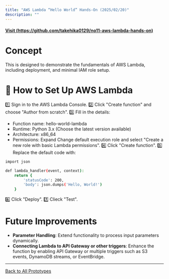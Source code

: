 ```yaml
---
title: "AWS Lambda “Hello World” Hands-On (2025/02/20)"
description: ""
---
```


#### [Visit (https://github.com/takehika0129/no11-aws-lambda-hands-on)](https://github.com/takehika0129/no11-aws-lambda-hands-on)


# **Concept**
This is designed to demonstrate the fundamentals of AWS Lambda, including deployment, and minimal IAM role setup.


# **📖 How to Set Up AWS Lambda**
1️⃣ Sign in to the AWS Lambda Console.
2️⃣ Click "Create function" and choose "Author from scratch".
3️⃣ Fill in the details:
- Function name: hello-world-lambda
- Runtime: Python 3.x (Choose the latest version available)
- Architecture: x86_64
- Permissions: Expand Change default execution role and select "Create a new role with basic Lambda permissions".
4️⃣ Click "Create function".
5️⃣ Replace the default code with:
```sh
import json

def lambda_handler(event, context):
    return {
        'statusCode': 200,
        'body': json.dumps('Hello, World!')
    }
```
6️⃣ Click "Deploy".
7️⃣ Clieck "Test".

   
# **Future Improvements**
- **Parameter Handling**: Extend functionality to process input parameters dynamically.
- **Connecting Lambda to API Gateway or other triggers**: Enhance the function by enabling API Gateway or multiple triggers such as S3 events, DynamoDB streams, or EventBridge.
  
---
[Back to All Prototypes](../index.md)
